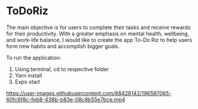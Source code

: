 # ToDoRiz

The main objective is for users to complete their tasks and receive rewards for their productivity. With a greater emphasis on mental health, wellbeing, and work-life balance, I would like to create the app To-Do Riz to help users form new habits and accomplish bigger goals.

To run the application:
1) Using terminal, cd to respective folder
2) Yarn install
3) Expo start

https://user-images.githubusercontent.com/88428142/196597065-60fc6f8c-feb8-438b-b83e-08c8b55e7bce.mp4

